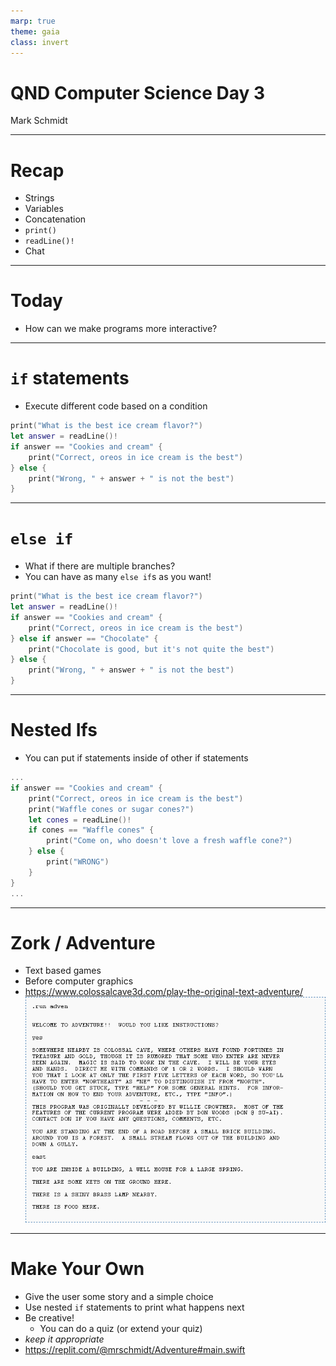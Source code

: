```yaml
---
marp: true
theme: gaia
class: invert
---
```


# QND Computer Science Day 3
Mark Schmidt

--- 

# Recap

- Strings
- Variables
- Concatenation
- `print()`
- `readLine()!`
- Chat

---

# Today

- How can we make programs more interactive?

---

# `if` statements

- Execute different code based on a condition

```swift
print("What is the best ice cream flavor?")
let answer = readLine()!
if answer == "Cookies and cream" {
    print("Correct, oreos in ice cream is the best")
} else {
    print("Wrong, " + answer + " is not the best")
}
```

<!-- Things to note: if/else keyword, double equals sign, brackets, indentation -->

---

# `else if`

- What if there are multiple branches?
- You can have as many `else if`s as you want!
```swift
print("What is the best ice cream flavor?")
let answer = readLine()!
if answer == "Cookies and cream" {
    print("Correct, oreos in ice cream is the best")
} else if answer == "Chocolate" {
    print("Chocolate is good, but it's not quite the best")
} else {
    print("Wrong, " + answer + " is not the best")
}
```

---

# Nested Ifs

- You can put if statements inside of other if statements

```swift
...
if answer == "Cookies and cream" {
    print("Correct, oreos in ice cream is the best")
    print("Waffle cones or sugar cones?")
    let cones = readLine()!
    if cones == "Waffle cones" {
        print("Come on, who doesn't love a fresh waffle cone?") 
    } else {
        print("WRONG")
    }
}
...
```

<!-- Show nested -->
---

# Zork / Adventure

- Text based games
- Before computer graphics
- https://www.colossalcave3d.com/play-the-original-text-adventure/
![bg right h:400](../assets/adventure.png)

---

# Make Your Own

- Give the user some story and a simple choice
- Use nested `if` statements to print what happens next
- Be creative!
  - You can do a quiz (or extend your quiz)
- *keep it appropriate*
- https://replit.com/@mrschmidt/Adventure#main.swift
